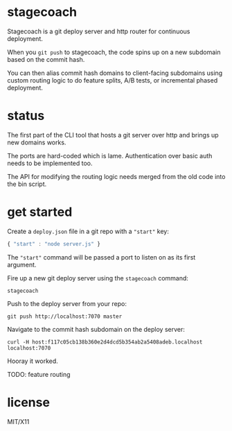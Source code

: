stagecoach
==========

Stagecoach is a git deploy server and http router for continuous deployment.

When you `git push` to stagecoach, the code spins up on a new subdomain based on
the commit hash.

You can then alias commit hash domains to client-facing subdomains using custom
routing logic to do feature splits, A/B tests, or incremental phased deployment.

status
======

The first part of the CLI tool that hosts a git server over http and brings up
new domains works.

The ports are hard-coded which is lame. Authentication over basic auth needs to
be implemented too.

The API for modifying the routing logic needs merged from the old code into the
bin script.

get started
===========

Create a `deploy.json` file in a git repo with a `"start"` key:

``` js
{ "start" : "node server.js" }
```

The `"start"` command will be passed a port to listen on as its first argument.

Fire up a new git deploy server using the `stagecoach` command:

    stagecoach

Push to the deploy server from your repo:

    git push http://localhost:7070 master

Navigate to the commit hash subdomain on the deploy server:

    curl -H host:f117c05cb138b360e2d4dcd5b354ab2a5408adeb.localhost localhost:7070

Hooray it worked.

TODO: feature routing

license
=======

MIT/X11
